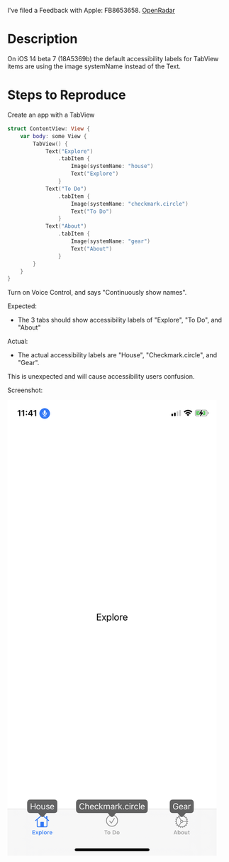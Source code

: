 I've filed a Feedback with Apple: FB8653658. [OpenRadar](https://openradar.appspot.com/radar?id=5061073585569792)

# Description

On iOS 14 beta 7 (18A5369b) the default accessibility labels for TabView items are using the image systemName instead of the Text.

# Steps to Reproduce

Create an app with a TabView

```swift
struct ContentView: View {
    var body: some View {
        TabView() {
            Text("Explore")
                .tabItem {
                    Image(systemName: "house")
                    Text("Explore")
                }
            Text("To Do")
                .tabItem {
                    Image(systemName: "checkmark.circle")
                    Text("To Do")
                }
            Text("About")
                .tabItem {
                    Image(systemName: "gear")
                    Text("About")
                }
        }
    }
}
```

Turn on Voice Control, and says "Continuously show names".

Expected: 
* The 3 tabs should show accessibility labels of "Explore", "To Do", and "About"

Actual:
* The actual accessibility labels are "House", "Checkmark.circle", and "Gear". 

This is unexpected and will cause accessibility users confusion.

Screenshot:

![Incorrect accessibility labels](https://github.com/jgale/TabBarAccessibility14/blob/main/tab_accessibility_labels.jpg)

